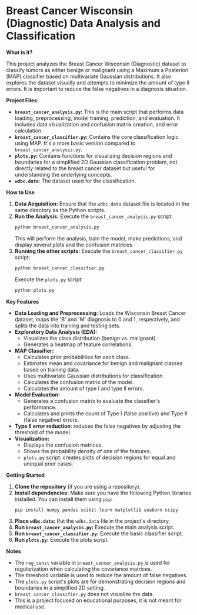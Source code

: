 # Breast Cancer Wisconsin (Diagnostic) Data Analysis and Classification

**What is it?**

This project analyzes the Breast Cancer Wisconsin (Diagnostic) dataset to classify tumors as either benign or malignant using a Maximum a Posteriori (MAP) classifier based on multivariate Gaussian distributions. 
It also explores the dataset visually and attempts to minimize the amount of type II errors. It is important to reduce the false negatives in a diagnosis situation.

**Project Files:**

*   **`breast_cancer_analysis.py`:** This is the main script that performs data loading, preprocessing, model training, prediction, and evaluation. It includes data visualization and confusion matrix creation, and error calculation.
*   **`breast_cancer_classifier.py`:** Contains the core classification logic using MAP. It's a more basic version compared to `breast_cancer_analysis.py`.
*   **`plots.py`:**  Contains functions for visualizing decision regions and boundaries for a simplified 2D Gaussian classification problem, not directly related to the breast cancer dataset but useful for understanding the underlying concepts.
* **`wdbc.data`**: The dataset used for the classification.

**How to Use**

1.  **Data Acquisition:** Ensure that the `wdbc.data` dataset file is located in the same directory as the Python scripts.
2.  **Run the Analysis:** Execute the `breast_cancer_analysis.py` script:
    ```bash
    python breast_cancer_analysis.py
    ```
    This will perform the analysis, train the model, make predictions, and display several plots and the confusion matrices.
3. **Running the other scripts:** Execute the `breast_cancer_classifier.py` script:
    ```bash
    python breast_cancer_classifier.py
    ```
    Execute the `plots.py` script:
     ```bash
    python plots.py
    ```
**Key Features**

*   **Data Loading and Preprocessing:** Loads the Wisconsin Breast Cancer dataset, maps the 'B' and 'M' diagnosis to 0 and 1, respectively, and splits the data into training and testing sets.
*   **Exploratory Data Analysis (EDA):**
    *   Visualizes the class distribution (benign vs. malignant).
    *   Generates a heatmap of feature correlations.
*   **MAP Classifier:**
    *   Calculates prior probabilities for each class.
    *   Estimates mean and covariance for benign and malignant classes based on training data.
    *   Uses multivariate Gaussian distributions for classification.
    *   Calculates the confusion matrix of the model.
    * Calculates the amount of type I and type II errors.
*   **Model Evaluation:**
    *   Generates a confusion matrix to evaluate the classifier's performance.
    *   Calculates and prints the count of Type I (false positive) and Type II (false negative) errors.
* **Type II error reduction**: reduces the false negatives by adjusting the threshold of the model.
*   **Visualization:**
    *   Displays the confusion matrices.
    *   Shows the probability density of one of the features.
    *  `plots.py` script: creates plots of decision regions for equal and unequal prior cases.

**Getting Started**

1.  **Clone the repository** (if you are using a repository).
2.  **Install dependencies:** Make sure you have the following Python libraries installed. You can install them using `pip`:
    ```bash
    pip install numpy pandas scikit-learn matplotlib seaborn scipy
    ```
3.  **Place `wdbc.data`:** Put the `wdbc.data` file in the project's directory.
4.  **Run `breast_cancer_analysis.py`:** Execute the main analysis script.
5. **Run `breast_cancer_classifier.py`:** Execute the basic classifier script.
6. **Run `plots.py`:** Execute the plots script.

**Notes**

*   The `reg_const` variable in `breast_cancer_analysis.py` is used for regularization when calculating the covariance matrices.
* The threshold variable is used to reduce the amount of false negatives.
*   The `plots.py` script's plots are for demonstrating decision regions and boundaries in a simplified 2D setting.
* `breast_cancer_classifier.py` does not visualize the data.
* This is a project focused on educational purposes, it is not meant for medical use.

